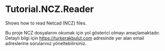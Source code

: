 # Tutorial.NCZ.Reader
Shows how to read Netcad (NCZ) files.

Bu proje NCZ dosyalarını okumak için yol gösterici olmayı amaçlamaktadır. Detaylı bilgi için https://turkerakbulut.com adresinde yer alan email adreslerine sorularınız yöneltebilirsiniz.
